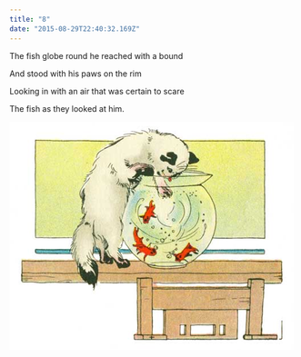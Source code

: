 ```yaml
---
title: "8"
date: "2015-08-29T22:40:32.169Z"
---
```


The fish globe round he reached with a bound

And stood with his paws on the rim

Looking in with an air that was certain to scare

The fish as they looked at him.

![Punky Dunk with gold fish  ](./8.jpg)
